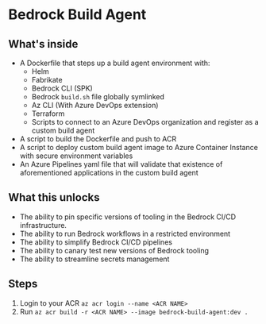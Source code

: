 # Bedrock Build Agent

## What's inside

- A Dockerfile that steps up a build agent environment with:
  - Helm
  - Fabrikate
  - Bedrock CLI (SPK)
  - Bedrock `build.sh` file globally symlinked
  - Az CLI (With Azure DevOps extension)
  - Terraform
  - Scripts to connect to an Azure DevOps organization and register as a custom build agent
- A script to build the Dockerfile and push to ACR
- A script to deploy custom build agent image to Azure Container Instance with secure environment variables
- An Azure Pipelines yaml file that will validate that existence of aforementioned applications in the custom build agent

## What this unlocks

- The ability to pin specific versions of tooling in the Bedrock CI/CD infrastructure.
- The ability to run Bedrock workflows in a restricted environment
- The ability to simplify Bedrock CI/CD pipelines
- The ability to canary test new versions of Bedrock tooling
- The ability to streamline secrets management

## Steps 
1. Login to your ACR `az acr login --name <ACR NAME>`
2. Run `az acr build -r <ACR NAME> --image bedrock-build-agent:dev .`